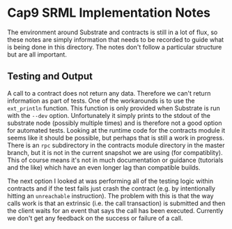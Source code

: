 # Cap9 SRML Implementation Notes

The environment around Substrate and contracts is still in a lot of flux, so
these notes are simply information that needs to be recorded to guide what is
being done in this directory. The notes don't follow a particular structure but
are all important.

## Testing and Output

A call to a contract does not return any data. Therefore we can't return
information as part of tests. One of the workarounds is to use the `ext_println`
function. This function is only provided when Substrate is run with the `--dev`
option. Unfortunately it simply prints to the stdout of the substrate node
(possibly multiple times) and is therefore not a good option for automated
tests. Looking at the runtime code for the contracts module it seems like it
should be possible, but perhaps that is still a work in progress. There is an
`rpc` subdirectory in the contracts module directory in the master branch, but
it is not in the current snapshot we are using (for compatiblity). This of
course means it's not in much documentation or guidance (tutorials and the like)
which have an even longer lag than compatible builds.

The next option I looked at was performing all of the testing logic within
contracts and if the test fails just crash the contract (e.g. by intentionally
hitting an `unreachable` instruction). The problem with this is that the way
calls work is that an extrinsic (i.e. the call transaction) is submitted and
then the client waits for an event that says the call has been executed.
Currently we don't get any feedback on the success or failure of a call.
